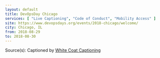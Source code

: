 ```yaml
---
layout: default
title: DevOpsDay Chicago
services: [ "Live Captioning", "Code of Conduct", "Mobility Access" ]
site: https://www.devopsdays.org/events/2018-chicago/welcome/
city: Chicago, IL
from: 2018-08-29
to: 2018-08-30
---
```


Source(s): Captioned by [White Coat Captioning](http://www.whitecoatcaptioning.com/)